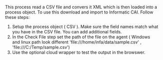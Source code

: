 This process read a CSV file and convers it XML which is then loaded into a process object. To use this download and import to Informatic CAI. Follow these steps:

1) Setup the process object ( CSV ). Make sure the field names match what you have in the CSV file. You can add additional fields.
2) In the Check File step  set the path of the file on the agent ( Windows and linux path look different 'file:///home/infa/data/sample.csv' , 'file:///C:/Temp/sample.csv')
3) Use the optional cloud wrapper to test the output in the browswer. 



